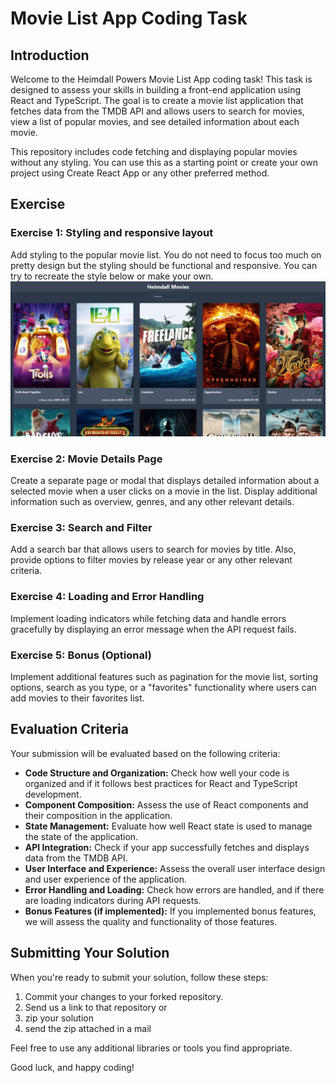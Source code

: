 # Movie List App Coding Task

## Introduction

Welcome to the Heimdall Powers Movie List App coding task! This task is designed to assess your skills in building a front-end application using React and TypeScript. The goal is to create a movie list application that fetches data from the TMDB API and allows users to search for movies, view a list of popular movies, and see detailed information about each movie.

This repository includes code fetching and displaying popular movies without any styling. You can use this as a starting point or create your own project using Create React App or any other preferred method.

## Exercise

### Exercise 1: Styling and responsive layout

Add styling to the popular movie list. You do not need to focus too much on pretty design but the styling should be functional and responsive.
You can try to recreate the style below or make your own.
![Heimdall_movies](./images/heimdall_movies.png)

### Exercise 2: Movie Details Page

Create a separate page or modal that displays detailed information about a selected movie when a user clicks on a movie in the list. Display additional information such as overview, genres, and any other relevant details.

### Exercise 3: Search and Filter

Add a search bar that allows users to search for movies by title. Also, provide options to filter movies by release year or any other relevant criteria.

### Exercise 4: Loading and Error Handling

Implement loading indicators while fetching data and handle errors gracefully by displaying an error message when the API request fails.

### Exercise 5: Bonus (Optional)

Implement additional features such as pagination for the movie list, sorting options, search as you type, or a "favorites" functionality where users can add movies to their favorites list.

## Evaluation Criteria

Your submission will be evaluated based on the following criteria:

-   **Code Structure and Organization:** Check how well your code is organized and if it follows best practices for React and TypeScript development.
-   **Component Composition:** Assess the use of React components and their composition in the application.
-   **State Management:** Evaluate how well React state is used to manage the state of the application.
-   **API Integration:** Check if your app successfully fetches and displays data from the TMDB API.
-   **User Interface and Experience:** Assess the overall user interface design and user experience of the application.
-   **Error Handling and Loading:** Check how errors are handled, and if there are loading indicators during API requests.
-   **Bonus Features (if implemented):** If you implemented bonus features, we will assess the quality and functionality of those features.

## Submitting Your Solution

When you're ready to submit your solution, follow these steps:

1. Commit your changes to your forked repository.
2. Send us a link to that repository
   or
3. zip your solution
4. send the zip attached in a mail

Feel free to use any additional libraries or tools you find appropriate.

Good luck, and happy coding!
